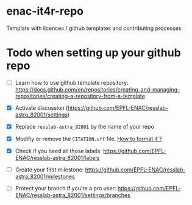 # enac-it4r-repo

Template with licences / github templates and contributing processes

# Todo when setting up your github repo

- [ ] Learn how to use github template repository: https://docs.github.com/en/repositories/creating-and-managing-repositories/creating-a-repository-from-a-template
- [x] Activate discussion (https://github.com/EPFL-ENAC/resslab-astra_82001/settings)
- [x] Replace `resslab-astra_82001` by the name of your repo
- [x] Modifiy or remove the `CITATION.cff` file. [How to format it ?](https://docs.github.com/en/repositories/managing-your-repositorys-settings-and-features/customizing-your-repository/about-citation-files) 
- [x] Check if you need all those labels: https://github.com/EPFL-ENAC/resslab-astra_82001/labels
- [ ] Create your first milestone: https://github.com/EPFL-ENAC/resslab-astra_82001/milestones
- [ ] Protect your branch if you're a pro user: https://github.com/EPFL-ENAC/resslab-astra_82001/settings/branches


